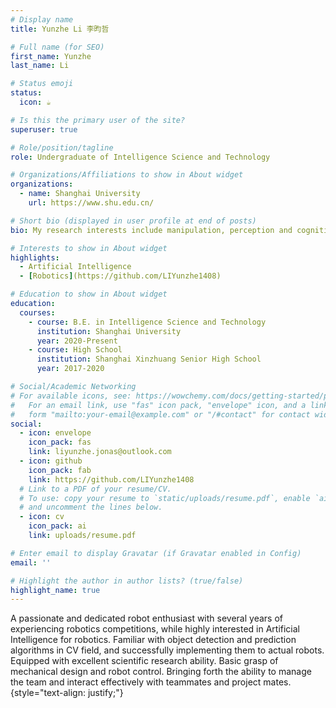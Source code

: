 ```yaml
---
# Display name
title: Yunzhe Li 李昀哲

# Full name (for SEO)
first_name: Yunzhe
last_name: Li

# Status emoji
status:
  icon: ☕️

# Is this the primary user of the site?
superuser: true

# Role/position/tagline
role: Undergraduate of Intelligence Science and Technology

# Organizations/Affiliations to show in About widget
organizations:
  - name: Shanghai University
    url: https://www.shu.edu.cn/

# Short bio (displayed in user profile at end of posts)
bio: My research interests include manipulation, perception and cognition within robotics.

# Interests to show in About widget
highlights:
  - Artificial Intelligence
  - [Robotics](https://github.com/LIYunzhe1408)

# Education to show in About widget
education:
  courses:
    - course: B.E. in Intelligence Science and Technology
      institution: Shanghai University
      year: 2020-Present
    - course: High School
      institution: Shanghai Xinzhuang Senior High School
      year: 2017-2020

# Social/Academic Networking
# For available icons, see: https://wowchemy.com/docs/getting-started/page-builder/#icons
#   For an email link, use "fas" icon pack, "envelope" icon, and a link in the
#   form "mailto:your-email@example.com" or "/#contact" for contact widget.
social:
  - icon: envelope
    icon_pack: fas
    link: liyunzhe.jonas@outlook.com
  - icon: github
    icon_pack: fab
    link: https://github.com/LIYunzhe1408
  # Link to a PDF of your resume/CV.
  # To use: copy your resume to `static/uploads/resume.pdf`, enable `ai` icons in `params.yaml`,
  # and uncomment the lines below.
  - icon: cv
    icon_pack: ai
    link: uploads/resume.pdf

# Enter email to display Gravatar (if Gravatar enabled in Config)
email: ''

# Highlight the author in author lists? (true/false)
highlight_name: true
---
```


A passionate and dedicated robot enthusiast with several years of experiencing robotics competitions, while highly interested in Artificial Intelligence for robotics. Familiar with object detection and prediction algorithms in CV field, and successfully implementing them to actual robots. Equipped with excellent scientific research ability. Basic grasp of mechanical design and robot control. Bringing forth the ability to manage the team and interact effectively with teammates and project mates.
{style="text-align: justify;"}
